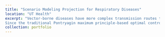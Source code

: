 ```yaml
---
title: "Scenario Modeling Projection for Respiratory Diseases"
location: "UT Health"
excerpt: "Vector-borne diseases have more complex transmission routes than the most of infcectious diseases. This research utilizes the dynamic modeling and agent-based modeling to describe the disease transmission for ZIKA Virus and Zoonotic Visceral Leishmaniasis. Theortical analysis are used to figure out the most important part from the model. Based on the analysis result, this research uses optimal control theory to design the control strategies which can reduce the cost during the epidmeic. The simulation is used to verify the control strategies and predict the future disease transmission
Since the traditional Pontryagin maximum principle-based optimal control algorithm can only solve the optimal control problem for with convex objective functions. The major contribution of this research is developing the new methodology of numerical epidemic control.An innovative heuristic algorithm based method is proposed to solve the optimal control problem with the highly nonlinear objective function. This project also introduces evidence data based optimal control method, which trained the neural network with epidemic data to control the current prevalence.![alt text](https://raw.githubusercontent.com/bikaiming93/bikaiming93.github.io/master/images/Project3.png?raw=true)"
collection: portfolio
---
```

